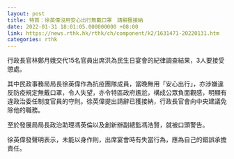 ```yaml
---
layout: post
title: 特首：徐英偉沒用安心出行無戴口罩　請辭獲接納
date: 2022-01-31 18:01:05.000000000 +08:00
link: https://news.rthk.hk/rthk/ch/component/k2/1631471-20220131.htm
categories: rthk
---
```


行政長官林鄭月娥交代15名官員出席洪為民生日宴會的紀律調查結果，3人要接受懲處。

其中民政事務局局長徐英偉作為抗疫團隊成員，當晚無用「安心出行」，亦涉嫌違反防疫規定無戴口罩，令人失望，亦令特區政府尷尬，構成公眾負面觀感，明顯有違政治委任制度官員的守則。徐英偉提出請辭已獲接納，行政長官會向中央建議免除他的職務。

至於發展局局長政治助理馮英倫以及創新辦副總監馮浩賢，就被口頭警告。

徐英偉發聲明表示，未能以身作則，出席宴會時有失當行為，應為自己的錯誤承擔責任。
